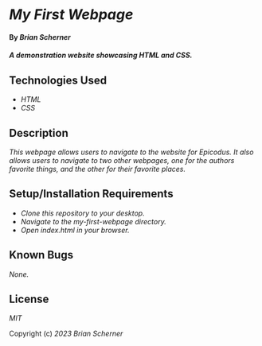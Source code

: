 # _My First Webpage_

#### By _**Brian Scherner**_

#### _A demonstration website showcasing HTML and CSS._

## Technologies Used

* _HTML_
* _CSS_

## Description

_This webpage allows users to navigate to the website for Epicodus. It also allows users to navigate to two other webpages, one for the authors favorite things, and the other for their favorite places._

## Setup/Installation Requirements

* _Clone this repository to your desktop._
* _Navigate to the my-first-webpage directory._
* _Open index.html in your browser._

## Known Bugs

_None._

## License

_MIT_

Copyright (c) _2023_ _Brian Scherner_

